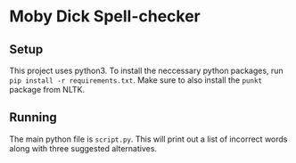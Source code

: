 # Moby Dick Spell-checker

## Setup
This project uses python3. To install the neccessary python packages, run `pip install -r requirements.txt`. Make sure to also install
the `punkt` package from NLTK.

## Running
The main python file is `script.py`. This will print out a list of incorrect words along with three suggested alternatives.